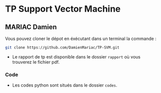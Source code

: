 # TP Support Vector Machine
## MARIAC Damien

Vous pouvez cloner le dépot en éxécutant dans un terminal la commande :
```bash
git clone https://github.com/DamienMariac/TP-SVM.git
```

 - Le rapport de tp est disponible dans le dossier `rapport` où vous trouverez le fichier pdf.


### Code
 - Les codes python sont situés dans le dossier `codes`.
